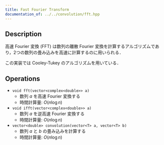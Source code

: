 ```yaml
---
title: Fast Fourier Transform
documentation_of: ../../convolution/fft.hpp
---
```


## Description

高速 Fourier 変換 (FFT) は数列の離散 Fourier 変換を計算するアルゴリズムであり，2つの数列の畳み込みを高速に計算するのに用いられる．

この実装では Cooley-Tukey のアルゴリズムを用いている．

## Operations

- `void fft(vector<complex<double>> a)`
    - 数列 $a$ を高速 Fourier 変換する
    - 時間計算量: $O(n\log n)$
- `void ifft(vector<complex<double>> a)`
    - 数列 $a$ を逆高速 Fourier 変換する
    - 時間計算量: $O(n\log n)$
- `vector<double> convolution(vector<T> a, vector<T> b)`
    - 数列 $a$ と $b$ の畳み込みを計算する
    - 時間計算量: $O(n\log n)$